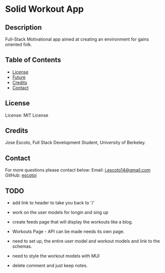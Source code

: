 # Solid Workout App

## Description

Full-Stack Motivational app aimed at creating an environment for gains oriented folk. 


## Table of Contents

- [License](#License)
- [Future](#Future)
- [Credits](#Credits)
- [Contact](#Contact)

## License

License: MIT License

## Credits

Jose Escoto, Full Stack Development Student, University of Berkeley.

## Contact

For more questions please contact below:
Email: j.escoto14@gmail.com
GitHub: [escotoj](https://github.com/escotoj)


## TODO 

- add link to header to take you back to '/'
- work on the user models for longin and sing up
- create feeds page that will display the workouts like a blog.
- Workouts Page - API can be made needs its own page. 
- need to set up, the entire user model and workout models and link to the schemas.
- need to style the workout models with MUI

- delete comment and just keep notes. 